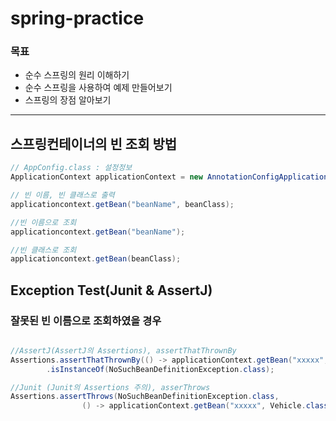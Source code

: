 # spring-practice

### 목표
- 순수 스프링의 원리 이해하기
- 순수 스프링을 사용하여 예제 만들어보기
- 스프링의 장점 알아보기         


---   


## 스프링컨테이너의 빈 조회 방법
```java
// AppConfig.class : 설정정보
ApplicationContext applicationContext = new AnnotationConfigApplicationContext(AppConfig.class);

// 빈 이름, 빈 클래스로 출력
applicationcontext.getBean("beanName", beanClass);

//빈 이름으로 조회
applicationcontext.getBean("beanName");

//빈 클래스로 조회
applicationcontext.getBean(beanClass);
```


## Exception Test(Junit & AssertJ)
### 잘못된 빈 이름으로 조회하였을 경우


```java

//AssertJ(AssertJ의 Assertions), assertThatThrownBy 
Assertions.assertThatThrownBy(() -> applicationContext.getBean("xxxxx", Vehicle.class))
        .isInstanceOf(NoSuchBeanDefinitionException.class);

//Junit (Junit의 Assertions 주의), asserThrows
Assertions.assertThrows(NoSuchBeanDefinitionException.class,
                () -> applicationContext.getBean("xxxxx", Vehicle.class));
```
